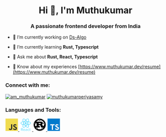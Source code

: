 <h1 align="center">Hi 👋, I'm Muthukumar</h1>
<h3 align="center">A passionate frontend developer from India</h3>

- 🔭 I’m currently working on [Ds-Algo](https://github.com/muthhukumar/DS-Algo)

- 🌱 I’m currently learning **Rust, Typescript**

- 💬 Ask me about **Rust, React, Typescript**

- 📄 Know about my experiences [https://www.muthukumar.dev/resume](https://www.muthukumar.dev/resume)

<h3 align="left">Connect with me:</h3>
<p align="left">
<a href="https://twitter.com/am_muthukumar" target="blank"><img align="center" src="https://raw.githubusercontent.com/rahuldkjain/github-profile-readme-generator/master/src/images/icons/Social/twitter.svg" alt="am_muthukumar" height="30" width="40" /></a>
<a href="https://linkedin.com/in/muthukumarperiyasamy" target="blank"><img align="center" src="https://raw.githubusercontent.com/rahuldkjain/github-profile-readme-generator/master/src/images/icons/Social/linked-in-alt.svg" alt="muthukumarperiyasamy" height="30" width="40" /></a>
</p>

<h3 align="left">Languages and Tools:</h3>
<p align="left"> <a href="https://developer.mozilla.org/en-US/docs/Web/JavaScript" target="_blank" rel="noreferrer"> <img src="https://raw.githubusercontent.com/devicons/devicon/master/icons/javascript/javascript-original.svg" alt="javascript" width="40" height="40"/> </a> <a href="https://reactjs.org/" target="_blank" rel="noreferrer"> <img src="https://raw.githubusercontent.com/devicons/devicon/master/icons/react/react-original-wordmark.svg" alt="react" width="40" height="40"/> </a> <a href="https://www.rust-lang.org" target="_blank" rel="noreferrer"> <img src="https://raw.githubusercontent.com/devicons/devicon/master/icons/rust/rust-plain.svg" alt="rust" width="40" height="40"/> </a> <a href="https://www.typescriptlang.org/" target="_blank" rel="noreferrer"> <img src="https://raw.githubusercontent.com/devicons/devicon/master/icons/typescript/typescript-original.svg" alt="typescript" width="40" height="40"/> </a> </p>
